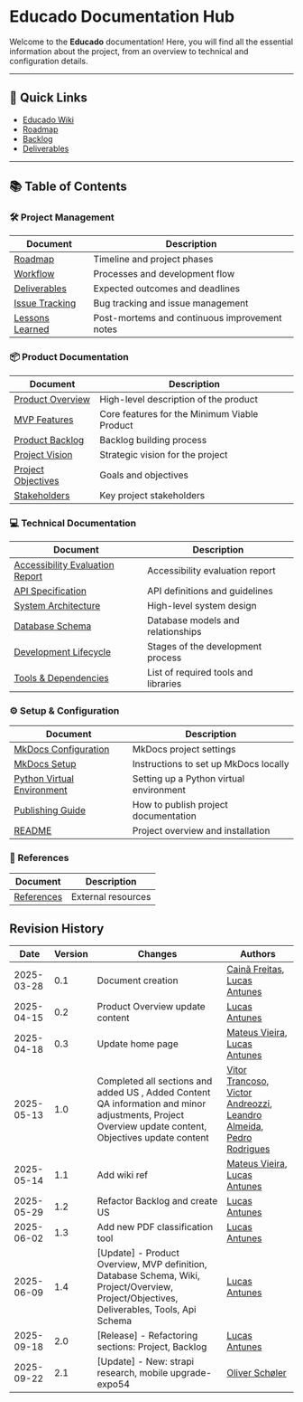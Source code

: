 # Educado Documentation Hub

Welcome to the **Educado** documentation! Here, you will find all the essential information about the project, from an
overview to technical and configuration details.

---

## 🔗 Quick Links

- [Educado Wiki](wiki_index.md)
- [Roadmap](management/roadmap.md)
- [Backlog](backlog/index.md)
- [Deliverables](management/deliverables.md)

---

## 📚 Table of Contents

### 🛠️ Project Management

| Document                                         | Description                                   |
| ------------------------------------------------ | --------------------------------------------- |
| [Roadmap](management/roadmap.md)                 | Timeline and project phases                   |
| [Workflow](management/workflow.md)               | Processes and development flow                |
| [Deliverables](management/deliverables.md)       | Expected outcomes and deadlines               |
| [Issue Tracking](management/issue-tracking.md)   | Bug tracking and issue management             |
| [Lessons Learned](management/lessons-learned.md) | Post-mortems and continuous improvement notes |

### 📦 Product Documentation

| Document                                    | Description                                  |
| ------------------------------------------- | -------------------------------------------- |
| [Product Overview](product/overview.md)     | High-level description of the product        |
| [MVP Features](product/mvp.md)              | Core features for the Minimum Viable Product |
| [Product Backlog](backlog/index.md)         | Backlog building process                     |
| [Project Vision](project/vision.md)         | Strategic vision for the project             |
| [Project Objectives](project/objectives.md) | Goals and objectives                         |
| [Stakeholders](project/stakeholders.md)     | Key project stakeholders                     |

### 💻 Technical Documentation

| Document                                                                          | Description                          |
| --------------------------------------------------------------------------------- | ------------------------------------ |
| [Accessibility Evaluation Report](development/technical/accessibility.md) | Accessibility evaluation report      |
| [API Specification](development/technical/api.md)                         | API definitions and guidelines       |
| [System Architecture](development/technical/architecture.md)              | High-level system design             |
| [Database Schema](development/technical/database-schema.md)               | Database models and relationships    |
| [Development Lifecycle](development/lifecycle.md)                         | Stages of the development process    |
| [Tools & Dependencies](development/tools.md)                              | List of required tools and libraries |

### ⚙️ Setup & Configuration

| Document                                                 | Description                             |
|----------------------------------------------------------|-----------------------------------------|
| [MkDocs Configuration](setup/mkdocs-configuration.md)    | MkDocs project settings                 |
| [MkDocs Setup](setup/mkdocs-setup.md)                    | Instructions to set up MkDocs locally   |
| [Python Virtual Environment](setup/python-venv-setup.md) | Setting up a Python virtual environment |
| [Publishing Guide](setup/publishing-guide.md)            | How to publish project documentation    |
| [README](setup/readme.md)                                | Project overview and installation       |

### 🔗 References

| Document                    | Description        |
|-----------------------------|--------------------|
| [References](references.md) | External resources |

## Revision History

| Date       | Version | Changes                                                                                                                                              | Authors                                                                                                                                                                                               |
|------------|---------|------------------------------------------------------------------------------------------------------------------------------------------------------|-------------------------------------------------------------------------------------------------------------------------------------------------------------------------------------------------------|
| 2025-03-28 | 0.1     | Document creation                                                                                                                                    | [Cainã Freitas](https://github.com/freitasc), [Lucas Antunes](https://github.com/LucasGSAntunes)                                                                                                      |
| 2025-04-15 | 0.2     | Product Overview update content                                                                                                                      | [Lucas Antunes](https://github.com/LucasGSAntunes)                                                                                                                                                    |
| 2025-04-18 | 0.3     | Update home page                                                                                                                                     | [Mateus Vieira](https://github.com/matix0), [Lucas Antunes](https://github.com/LucasGSAntunes)                                                                                                        |
| 2025-05-13 | 1.0     | Completed all sections and added US , Added Content QA information and minor adjustments, Project Overview update content, Objectives update content | [Vitor Trancoso](https://github.com/Vitor-Trancoso), [Victor Andreozzi](https://github.com/andreozzi), [Leandro Almeida](https://github.com/LeanArs), [Pedro Rodrigues](https://github.com/pedro-prp) |
| 2025-05-14 | 1.1     | Add wiki ref                                                                                                                                         | [Mateus Vieira](https://github.com/matix0), [Lucas Antunes](https://github.com/LucasGSAntunes)                                                                                                        |
| 2025-05-29 | 1.2     | Refactor Backlog and create US                                                                                                                       | [Lucas Antunes](https://github.com/LucasGSAntunes)                                                                                                                                                    |
| 2025-06-02 | 1.3     | Add new PDF classification tool                                                                                                                      | [Lucas Antunes](https://github.com/LucasGSAntunes)                                                                                                                                                    |
| 2025-06-09 | 1.4     | [Update] - Product Overview, MVP definition, Database Schema, Wiki, Project/Overview, Project/Objectives, Deliverables, Tools, Api Schema            | [Lucas Antunes](https://github.com/LucasGSAntunes)                                                                                                                                                    |
| 2025-09-18 | 2.0     | [Release] - Refactoring sections: Project, Backlog                                                                                                   | [Lucas Antunes](https://github.com/LucasGSAntunes)                                                                                                                                                    |
| 2025-09-22 | 2.1     | [Update] - New: strapi research, mobile upgrade-expo54                                                                                                                    | [Oliver Schøler](https://github.com/ollioddi)                                                                                                                                                         |
